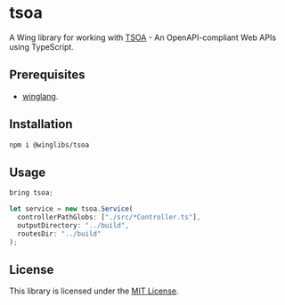 # tsoa

A Wing library for working with [TSOA](https://tsoa-community.github.io/docs/) - An OpenAPI-compliant Web APIs using TypeScript.

## Prerequisites

* [winglang](https://winglang.io).

## Installation

```sh
npm i @winglibs/tsoa
```

## Usage

```js
bring tsoa;

let service = new tsoa.Service(
  controllerPathGlobs: ["./src/*Controller.ts"],
  outputDirectory: "../build",
  routesDir: "../build"
);
```

## License

This library is licensed under the [MIT License](./LICENSE).
